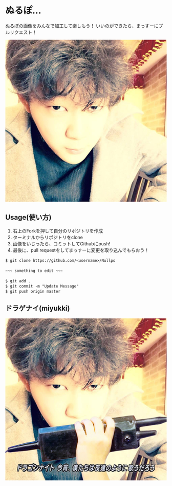 # ぬるぽ...

ぬるぽの画像をみんなで加工して楽しもう！
いいのができたら、まっすーにプルリクエスト！

![Alt Text](null.jpg)

## Usage(使い方)

1. 右上のForkを押して自分のリポジトリを作成
2. ターミナルからリポジトリをclone
3. 画像をいじったら、コミットしてGithubにpush!
4. 最後に、pull requestをしてまっすーに変更を取り込んでもらおう！

```
$ git clone https://github.com/<username>/Nullpo

~~~ something to edit ~~~

$ git add .
$ git commit -m "Update Message"
$ git push origin master
```

## ドラゲナイ(miyukki)

![Dragon night](dragon.jpg)
